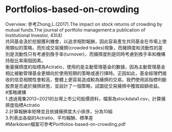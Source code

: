 # Portfolios-based-on-crowding  
Overview:
參考Zhong,L.(2017).The impact on stock returns of crowding by mutual funds.The journal of portfolio management:a publication of Institutional Investor, 43(4)  
共同基金汲於挖掘獲利機會，以追求相對報酬，因此容易產生共同基金在市場上使用類似的策略，而形成交易擁擠(crowded trades)現象，而擁擠度和流動性的差別是流動性只有考慮到換手率(turnover)，而擁擠度則是同時考慮到換手率和機構持股比率兩個因素。  
衡量擁擠度的指標為Actratio，使用的是主動管理基金的數據，因為主動管理基金相比被動管理基金更傾向於使用短期的策略或進行擇時。正因如此，基金經理們接收的信息相關性會較高，整體上更容易造成較為擁擠的交易。我們使用該指標判斷股票是否處於擁擠狀態，並設計了一個策略，試圖從交易擁擠中獲取超額收益。  
#策略建構  
1.透過蒐集2012~2021的台灣上市公司股價資料，檔案為stockdata1.csv，計算擁擠度指標Actratio  
2.計算報酬率矩陣並且依據擁擠度大小排序，分為10組  
3.列表出各組的Actratio、平均報酬、標準差  
#Markdown檔案可參考Portfolios-based-on-crowding.pdf  
